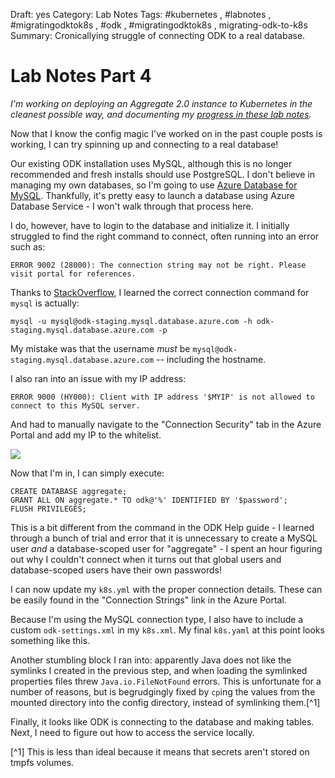 Draft: yes
Category: Lab Notes
Tags: #kubernetes , #labnotes , #migratingodktok8s , #odk , #migratingodktok8s , migrating-odk-to-k8s
Summary: Cronicallying   struggle of connecting ODK to a real database.

# Lab Notes Part 4

*I'm working on deploying an Aggregate 2.0 instance to Kubernetes in the cleanest possible way, and documenting my [progress in these lab notes](/tagged/migrating-odk-to-k8s).*

Now that I know the config magic I've worked on in the past couple posts is working, I can try spinning up and connecting to a real database! 

Our existing ODK installation uses MySQL, although this is no longer recommended and fresh installs should use PostgreSQL. I don't believe in managing my own databases, so I'm going to use [Azure Database for MySQL](https://azure.microsoft.com/en-us/services/mysql/). Thankfully, it's pretty easy to launch a database using Azure Database Service - I won't walk through that process here.

I do, however, have to login to the database and initialize it. I initially struggled to find the right command to connect, often running into an error such as:

```
ERROR 9002 (28000): The connection string may not be right. Please visit portal for references.
````

Thanks to [StackOverflow](https://stackoverflow.com/questions/44035710/connection-to-azure-mysql-server-fails-due-to-incorrect-connection-string#44035711), I learned the correct connection command for `mysql` is actually: 

```
mysql -u mysql@odk-staging.mysql.database.azure.com -h odk-staging.mysql.database.azure.com -p

```
 
My mistake was that the username _must_ be `mysql@odk-staging.mysql.database.azure.com` -- including the hostname.
 
I also ran into an issue with my IP address:

```
ERROR 9000 (HY000): Client with IP address '$MYIP' is not allowed to connect to this MySQL server.
```

And had to manually navigate to the "Connection Security" tab in the Azure Portal and add my IP to the whitelist.

![](_1.png)

Now that I'm in, I can simply execute:

```
CREATE DATABASE aggregate;
GRANT ALL ON aggregate.* TO odk@'%' IDENTIFIED BY '$password';
FLUSH PRIVILEGES;
```

This is a bit different from the command in the ODK Help guide - I learned through a bunch of trial and error that it is unnecessary to create a MySQL user _and_ a database-scoped user for "aggregate" - I spent an hour figuring out why I couldn't connect when it turns out that global users and database-scoped users have their own passwords! 

I can now update my `k8s.yml` with the proper connection details. These can be easily found in the "Connection Strings" link in the Azure Portal.

Because I'm using the MySQL connection type, I also have to include a custom `odk-settings.xml` in my `k8s.xml`. My final `k8s.yaml` at this point looks something like this. 

Another stumbling block I ran into: apparently Java does not like the symlinks I created in the previous step, and when loading the symlinked properties files threw `Java.io.FileNotFound` errors. This is unfortunate for a number of reasons, but is begrudgingly fixed by `cp`ing the values from the mounted directory into the config directory, instead of symlinking them.[^1]

Finally, it looks like ODK is connecting to the database and making tables. Next, I need to figure out how to access the service locally. 


[^1] This is less than ideal because it means that secrets aren't stored on tmpfs volumes.


